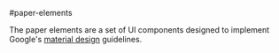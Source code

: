 #paper-elements

The paper elements are a set of UI components designed to implement Google's [material design](http://www.google.com/design/spec/material-design/introduction.html) guidelines.

